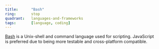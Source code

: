 ```yaml
---
title:      "Bash"
ring:       stop
quadrant:   languages-and-frameworks
tags:       [language, coding]
---
```


[Bash](https://www.gnu.org/software/bash/) is a Unix-shell and command language used for scripting. 
JavaScript is preferred due to being more testable and cross-platform compatible.